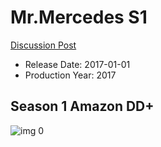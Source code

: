# Mr.Mercedes S1

[Discussion Post](https://www.avsforum.com/threads/bass-eq-for-filtered-movies.2995212/post-59410418)

* Release Date: 2017-01-01
* Production Year: 2017

## Season 1 Amazon DD+

![img 0](https://i.imgur.com/lZrKO68.jpg)

